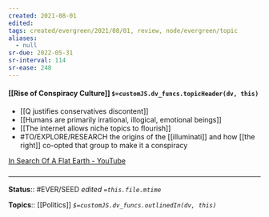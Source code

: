 ```yaml
---
created: 2021-08-01
edited: 
tags: created/evergreen/2021/08/01, review, node/evergreen/topic 
aliases:
  - null
sr-due: 2022-05-31
sr-interval: 114
sr-ease: 248
---
```


#### [[Rise of Conspiracy Culture]] `$=customJS.dv_funcs.topicHeader(dv, this)`

- [[Q justifies conservatives discontent]]
- [[Humans are primarily irrational, illogical, emotional beings]]
- [[The internet allows niche topics to flourish]]
- #TO/EXPLORE/RESEARCH the origins of the [[illuminati]] and how [[the right]] co-opted that group to make it a conspiracy

[In Search Of A Flat Earth - YouTube](https://www.youtube.com/watch?v=JTfhYyTuT44)

### <hr class="footnote"/>

**Status**:: #EVER/SEED 
*edited `=this.file.mtime`*

**Topics**:: [[Politics]]
*`$=customJS.dv_funcs.outlinedIn(dv, this)`*
